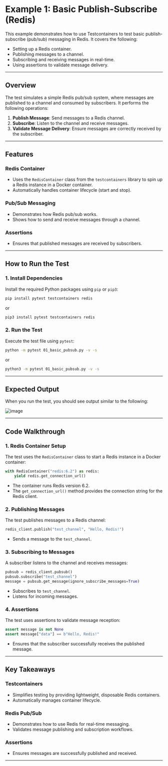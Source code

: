 # Example 1: Basic Publish-Subscribe (Redis)

This example demonstrates how to use Testcontainers to test basic publish-subscribe (pub/sub) messaging in Redis. It covers the following:

- Setting up a Redis container.
- Publishing messages to a channel.
- Subscribing and receiving messages in real-time.
- Using assertions to validate message delivery.

---

## Overview

The test simulates a simple Redis pub/sub system, where messages are published to a channel and consumed by subscribers. It performs the following operations:

1. **Publish Message**: Send messages to a Redis channel.
2. **Subscribe**: Listen to the channel and receive messages.
3. **Validate Message Delivery**: Ensure messages are correctly received by the subscriber.

---

## Features

### Redis Container

- Uses the `RedisContainer` class from the `testcontainers` library to spin up a Redis instance in a Docker container.
- Automatically handles container lifecycle (start and stop).

### Pub/Sub Messaging

- Demonstrates how Redis pub/sub works.
- Shows how to send and receive messages through a channel.

### Assertions

- Ensures that published messages are received by subscribers.

---

## How to Run the Test

### 1. Install Dependencies

Install the required Python packages using `pip` or `pip3`:

```bash
pip install pytest testcontainers redis
```

or

```bash
pip3 install pytest testcontainers redis
```

### 2. Run the Test

Execute the test file using `pytest`:

```bash
python -m pytest 01_basic_pubsub.py -v -s
```

or

```bash
python3 -m pytest 01_basic_pubsub.py -v -s
```

---

## Expected Output

When you run the test, you should see output similar to the following:

![image](https://github.com/user-attachments/assets/725e9979-685c-4073-80b1-fb466cb427b3)

---

## Code Walkthrough

### 1. Redis Container Setup

The test uses the `RedisContainer` class to start a Redis instance in a Docker container:

```python
with RedisContainer("redis:6.2") as redis:
    yield redis.get_connection_url()
```

- The container runs Redis version 6.2.
- The `get_connection_url()` method provides the connection string for the Redis client.

### 2. Publishing Messages

The test publishes messages to a Redis channel:

```python
redis_client.publish("test_channel", "Hello, Redis!")
```

- Sends a message to the `test_channel`.

### 3. Subscribing to Messages

A subscriber listens to the channel and receives messages:

```python
pubsub = redis_client.pubsub()
pubsub.subscribe("test_channel")
message = pubsub.get_message(ignore_subscribe_messages=True)
```

- Subscribes to `test_channel`.
- Listens for incoming messages.

### 4. Assertions

The test uses assertions to validate message reception:

```python
assert message is not None
assert message["data"] == b"Hello, Redis!"
```

- Ensures that the subscriber successfully receives the published message.

---

## Key Takeaways

### Testcontainers

- Simplifies testing by providing lightweight, disposable Redis containers.
- Automatically manages container lifecycle.

### Redis Pub/Sub

- Demonstrates how to use Redis for real-time messaging.
- Validates message publishing and subscription workflows.

### Assertions

- Ensures messages are successfully published and received.

---

